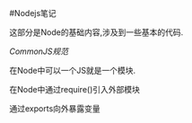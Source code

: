 #Nodejs笔记

这部分是Node的基础内容,涉及到一些基本的代码.

*CommonJS规范*

在Node中可以一个JS就是一个模块.

在Node中通过require()引入外部模块

通过exports向外暴露变量
